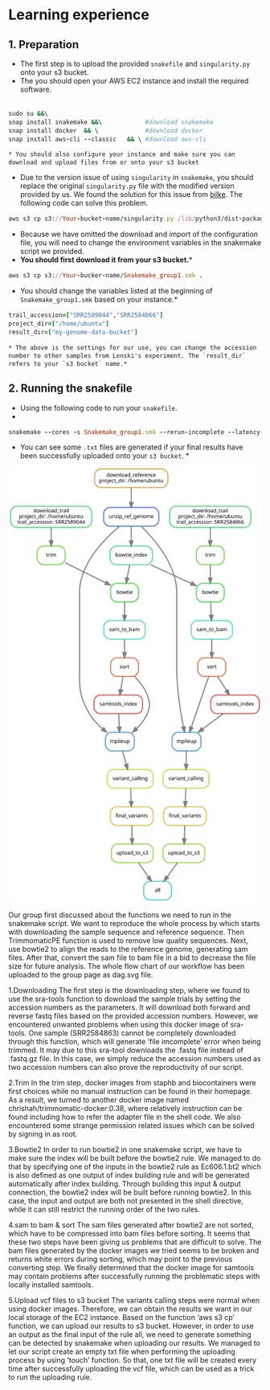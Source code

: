 # Learning experience


## 1. Preparation
* The first step is to upload the provided `snakefile` and `singularity.py` onto your s3 bucket. 
* The you should open your AWS EC2 instance and install the required software.
```ruby

sudo su &&\
snap install snakemake &&\            #download snakemake
snap install docker  && \             #download docker
snap install aws-cli --classic   && \ #download aws-cli
```
    * You should also configure your instance and make sure you can download and upload files from or onto your s3 bucket
* Due to the version issue of using `singularity` in `snakemake`, you should replace the original `singularity.py` file with the modified version provided by us. We found the solution for this issue from [bilke](https://github.com/bilke/snakemake/commit/704e38a44e2e5e54af6af66090e0140b0d2ad075#diff-80031b2d8f48ac13272fca9b904be01b585b2e2764fe88d8e932790d241016bfR176-R185). The following code can solve this problem.
```ruby
aws s3 cp s3://Your-bucket-name/singularity.py /lib/python3/dist-packages/snakemake/deployment
```

* Because we have omitted the download and import of the configuration file, you will need to change the environment variables in the snakemake script we provided. <br />
* __You should first download it from your s3 bucket.__*

```ruby
aws s3 cp s3://Your-bucker-name/Snakemake_group1.smk . 
```

* You should change the variables listed at the beginning of `Snakemake_group1.smk` based on your instance.*

```ruby
trail_accession=["SRR2589044","SRR2584866"]
project_dir=["/home/ubuntu"]
result_dir=["my-genome-data-bucket"]
```

    * The above is the settings for our use, you can change the accession number to other samples from Lenski's experiment. The `result_dir` refers to your `s3 bucket` name.*

## 2. Running the snakefile
* Using the following code to run your `snakefile`.
* 
```ruby
snakemake --cores -s Snakemake_group1.smk --rerun-incomplete --latency-wait 120 --use-singularity
```

* You can see some `.txt` files are generated if your final results have been successfully uploaded onto your `s3 bucket`. *


![DAG workflow](https://github.com/AnduinIs/Snakemake_PS1/blob/main/dag(1).svg) 

Our group first discussed about the functions we need to run in the snakemake script. We want to reproduce the whole process by which starts with downloading the sample sequence and reference sequence. Then TrimmomaticPE function is used to remove low quality sequences. Next, use bowtie2 to align the reads to the reference genome, generating sam files. After that, convert the sam file to bam file in a bid to decrease the file size for future analysis. The whole flow chart of our workflow has been uploaded to the group page as dag.svg file. 

1.Downloading
The first step is the downloading step, where we found to use the sra-tools function to download the sample trials by setting the accession numbers as the parameters. It will download both forward and reverse fastq files based on the provided accession numbers. However, we encountered unwanted problems when using this docker image of sra-tools. One sample (SRR2584863) cannot be completely downloaded through this function, which will generate ‘file imcomplete’ error when being trimmed. It may due to this sra-tool downloads the .fastq file instead of .fastq.gz file. In this case, we simply reduce the accession numbers used as two accession numbers can also prove the reproductivity of our script.

2.Trim
In the trim step, docker images from staphb and biocontainers were first choices while no manual instruction can be found in their homepage. As a result, we turned to another docker image named chrishah/trimmomatic-docker:0.38, where relatively instruction can be found including how to refer the adapter file in the shell code. We also encountered some strange permission related issues which can be solved by signing in as root.

3.Bowtie2
In order to run bowtie2 in one snakemake script, we have to make sure the index will be built before the bowtie2 rule. We managed to do that by specifying one of the inputs in the bowtie2 rule as Ec606.1.bt2 which is also defined as one output of index building rule and will be generated automatically after index building. Through building this input & output connection, the bowtie2 index will be built before running bowtie2. In this case, the input and output are both not presented in the shell directive, while it can still restrict the running order of the two rules.

4.sam to bam & sort
The sam files generated after bowtie2 are not sorted, which have to be compressed into bam files before sorting. It seems that these two steps have been giving us problems that are difficult to solve. The bam files generated by the docker images we tried seems to be broken and returns white errors during sorting, which may point to the previous converting step. We finally determined that the docker image for samtools may contain problems after successfully running the problematic steps with locally installed samtools.

5.Upload vcf files to s3 bucket
The variants calling steps were normal when using docker images. Therefore, we can obtain the results we want in our local storage of the EC2 instance. Based on the function ‘aws s3 cp’ function, we can upload our results to s3 bucket. However, in order to use an output as the final input of the rule all, we need to generate something can be detected by snakemake when uploading our results. We managed to let our script create an empty txt file when performing the uploading process by using ‘touch’ function. So that, one txt file will be created every time after successfully uploading the vcf file, which can be used as a trick to run the uploading rule.
